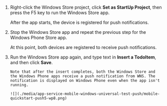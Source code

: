 1. Right-click the Windows Store project, click **Set as StartUp Project**, then press the F5 key to run the Windows Store app.

    After the app starts, the device is registered for push notifications.

2. Stop the Windows Store app and repeat the previous step for the Windows Phone Store app.

    At this point, both devices are registered to receive push notifications.

3. Run the Windows Store app again, and type text in **Insert a TodoItem**, and then click **Save**.

       Note that after the insert completes, both the Windows Store and the Windows Phone apps receive a push notification from WNS. The notification is displayed on Windows Phone even when the app isn't running.

       ![](./media/app-service-mobile-windows-universal-test-push/mobile-quickstart-push5-wp8.png)